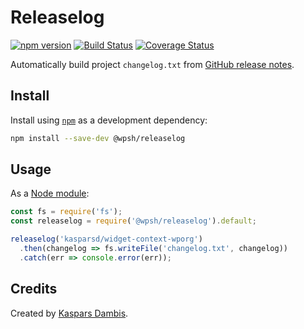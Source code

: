 # Releaselog

[![npm version](https://img.shields.io/npm/v/@wpsh/releaselog.svg)](https://www.npmjs.com/package/@wpsh/releaselog)
[![Build Status](https://travis-ci.com/wpsh/releaselog.svg?branch=master)](https://travis-ci.com/wpsh/releaselog)
[![Coverage Status](https://coveralls.io/repos/github/wpsh/releaselog/badge.svg?branch=master)](https://coveralls.io/github/wpsh/releaselog?branch=master)

Automatically build project `changelog.txt` from [GitHub release notes](https://help.github.com/en/articles/creating-releases).


## Install

Install using [`npm`](https://www.npmjs.com) as a development dependency:

```bash
npm install --save-dev @wpsh/releaselog
```


## Usage

As a [Node module](https://nodejs.org/api/modules.html):

```js
const fs = require('fs');
const releaselog = require('@wpsh/releaselog').default;

releaselog('kasparsd/widget-context-wporg') 
  .then(changelog => fs.writeFile('changelog.txt', changelog))
  .catch(err => console.error(err));
```




## Credits

Created by [Kaspars Dambis](https://kaspars.net).
